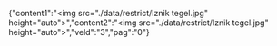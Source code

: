 {"content1":"<img src=\".\/data\/restrict\/Iznik tegel.jpg\" height=\"auto\">","content2":"<img src=\".\/data\/restrict\/Iznik tegel.jpg\" height=\"auto\">","veld":"3","pag":"0"}